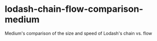 # lodash-chain-flow-comparison-medium
Medium's comparison of the size and speed of Lodash's chain vs. flow
